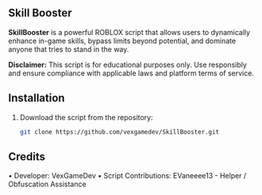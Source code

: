 ## Skill Booster

**SkillBooster** is a powerful ROBLOX script that allows users to dynamically enhance in-game skills, bypass limits beyond potential, and dominate anyone that tries to stand in the way.

**Disclaimer:** This script is for educational purposes only. Use responsibly and ensure compliance with applicable laws and platform terms of service. 

## Installation  
1. Download the script from the repository:  
   ```bash
   git clone https://github.com/vexgamedev/SkillBooster.git

## Credits
   • Developer: VexGameDev
      • Script Contributions:
      EVaneeee13 - Helper / Obfuscation Assistance


